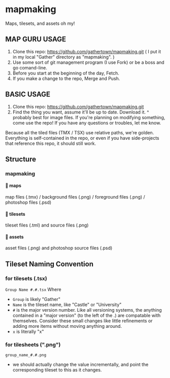 # mapmaking
Maps, tilesets, and assets oh my!


## MAP GURU USAGE
1. Clone this repo: https://github.com/gathertown/mapmaking.git
( I put it in my local "Gather" directory as "mapmaking". )
2. Use some sort of git management program (I use Fork) or be a boss and go comand-line.
3. Before you start at the beginning of the day, Fetch.
4. If you make a change to the repo, Merge and Push.

## BASIC USAGE
1. Clone this repo: https://github.com/gathertown/mapmaking.git
2. Find the thing you want, assume it'll be up to date. Download it.
   ^ probably best for image files. If you're planning on modifying something, come use the repo!
If you have any questions or troubles, let me know.

Because all the tiled files (TMX / TSX) use relative paths, we're golden. Everything is self-contained in the repo, or even if you have side-projects that reference this repo, it should still work.

## Structure
### mapmaking
#### 📁 maps
map files (.tmx) / background files (.png) / foreground files (.png) / photoshop files (.psd)
#### 📁 tilesets
tileset files (.tml) and source files (.png)
#### 📁 assets
asset files (.png) and photoshop source files (.psd)

## Tileset Naming Convention
### for tilesets (.tsx)
`Group Name #.#.tsx`
Where
- `Group` is likely "Gather"
- `Name` is the tileset name, like "Castle" or "University"
- `#` is the major version number. Like all versioning systems, the anything contained in a "major version" (to the left of the .) are compatable with themselves. Consider these small changes like little refinements or adding more items without moving anything around.
- `x` is literally "x"


### for tilesheets (".png")
`group_name_#.#.png`
- we should actually change the value incrementally, and point the corresponding tileset to this as it changes.
